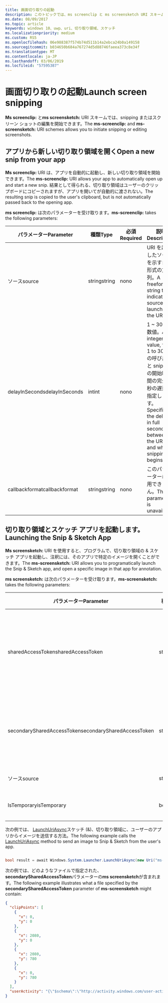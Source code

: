 ```yaml
---
title: 画面切り取りの起動
description: このトピックでは、ms screenclip と ms screensketch URI スキームについて説明します。 アプリは、これらの URI スキームを使用して、切り取り領域の & スケッチのアプリを起動する場合や新しい切り取り領域を開くことができます。
ms.date: 08/09/2017
ms.topic: article
keywords: windows 10、uwp、uri、切り取り領域、スケッチ
ms.localizationpriority: medium
ms.custom: RS5
ms.openlocfilehash: 06e988387f574b74d511b14a2ebca24b0a149158
ms.sourcegitcommit: b034650b684a767274d5d88746faeea373c8e34f
ms.translationtype: MT
ms.contentlocale: ja-JP
ms.lasthandoff: 03/06/2019
ms.locfileid: "57595387"
---
```

# <a name="launch-screen-snipping"></a><span data-ttu-id="3fbb7-105">画面切り取りの起動</span><span class="sxs-lookup"><span data-stu-id="3fbb7-105">Launch screen snipping</span></span>

<span data-ttu-id="3fbb7-106">**Ms screenclip:** と**ms screensketch:** URI スキームでは、snipping またはスクリーン ショットの編集を開始できます。</span><span class="sxs-lookup"><span data-stu-id="3fbb7-106">The **ms-screenclip:** and **ms-screensketch:** URI schemes allows you to initiate snipping or editing screenshots.</span></span>

## <a name="open-a-new-snip-from-your-app"></a><span data-ttu-id="3fbb7-107">アプリから新しい切り取り領域を開く</span><span class="sxs-lookup"><span data-stu-id="3fbb7-107">Open a new snip from your app</span></span>

<span data-ttu-id="3fbb7-108">**Ms screenclip:** URI は、アプリを自動的に起動し、新しい切り取り領域を開始できます。</span><span class="sxs-lookup"><span data-stu-id="3fbb7-108">The **ms-screenclip:** URI allows your app to automatically open up and start a new snip.</span></span> <span data-ttu-id="3fbb7-109">結果として得られる、切り取り領域はユーザーのクリップボードにコピーされますが、アプリを開いてが自動的に渡されない。</span><span class="sxs-lookup"><span data-stu-id="3fbb7-109">The resulting snip is copied to the user's clipboard, but is not automatically passed back to the opening app.</span></span>

<span data-ttu-id="3fbb7-110">**ms screenclip:** は次のパラメーターを受け取ります。</span><span class="sxs-lookup"><span data-stu-id="3fbb7-110">**ms-screenclip:** takes the following parameters:</span></span>

| <span data-ttu-id="3fbb7-111">パラメーター</span><span class="sxs-lookup"><span data-stu-id="3fbb7-111">Parameter</span></span> | <span data-ttu-id="3fbb7-112">種類</span><span class="sxs-lookup"><span data-stu-id="3fbb7-112">Type</span></span> | <span data-ttu-id="3fbb7-113">必須</span><span class="sxs-lookup"><span data-stu-id="3fbb7-113">Required</span></span> | <span data-ttu-id="3fbb7-114">説明</span><span class="sxs-lookup"><span data-stu-id="3fbb7-114">Description</span></span> |
| --- | --- | --- | --- |
| <span data-ttu-id="3fbb7-115">ソース</span><span class="sxs-lookup"><span data-stu-id="3fbb7-115">source</span></span> | <span data-ttu-id="3fbb7-116">string</span><span class="sxs-lookup"><span data-stu-id="3fbb7-116">string</span></span> | <span data-ttu-id="3fbb7-117">no</span><span class="sxs-lookup"><span data-stu-id="3fbb7-117">no</span></span> | <span data-ttu-id="3fbb7-118">URI を起動したソースを示す自由形式の文字列。</span><span class="sxs-lookup"><span data-stu-id="3fbb7-118">A freeform string to indicate the source that launched the URI.</span></span> |
| <span data-ttu-id="3fbb7-119">delayInSeconds</span><span class="sxs-lookup"><span data-stu-id="3fbb7-119">delayInSeconds</span></span> | <span data-ttu-id="3fbb7-120">int</span><span class="sxs-lookup"><span data-stu-id="3fbb7-120">int</span></span> | <span data-ttu-id="3fbb7-121">no</span><span class="sxs-lookup"><span data-stu-id="3fbb7-121">no</span></span> | <span data-ttu-id="3fbb7-122">1 ~ 30 の整数値。</span><span class="sxs-lookup"><span data-stu-id="3fbb7-122">An integer value, from 1 to 30.</span></span> <span data-ttu-id="3fbb7-123">URI の呼び出しと snipping の開始時の間の完全な秒の遅延を指定します。</span><span class="sxs-lookup"><span data-stu-id="3fbb7-123">Specifies the delay, in full seconds, between the URI call and when snipping begins.</span></span> |
| <span data-ttu-id="3fbb7-124">callbackformat</span><span class="sxs-lookup"><span data-stu-id="3fbb7-124">callbackformat</span></span> | <span data-ttu-id="3fbb7-125">string</span><span class="sxs-lookup"><span data-stu-id="3fbb7-125">string</span></span> | <span data-ttu-id="3fbb7-126">no</span><span class="sxs-lookup"><span data-stu-id="3fbb7-126">no</span></span> | <span data-ttu-id="3fbb7-127">このパラメーターは使用できません。</span><span class="sxs-lookup"><span data-stu-id="3fbb7-127">This parameter is unavailable.</span></span> |

## <a name="launching-the-snip--sketch-app"></a><span data-ttu-id="3fbb7-128">切り取り領域とスケッチ アプリを起動します。</span><span class="sxs-lookup"><span data-stu-id="3fbb7-128">Launching the Snip & Sketch App</span></span>

<span data-ttu-id="3fbb7-129">**Ms screensketch:** URI を使用すると、プログラムで、切り取り領域の & スケッチ アプリを起動し、注釈には、そのアプリで特定のイメージを開くことができます。</span><span class="sxs-lookup"><span data-stu-id="3fbb7-129">The **ms-screensketch:** URI allows you to programatically launch the Snip & Sketch app, and open a specific image in that app for annotation.</span></span>

<span data-ttu-id="3fbb7-130">**ms screensketch:** は次のパラメーターを受け取ります。</span><span class="sxs-lookup"><span data-stu-id="3fbb7-130">**ms-screensketch:** takes the following parameters:</span></span>

| <span data-ttu-id="3fbb7-131">パラメーター</span><span class="sxs-lookup"><span data-stu-id="3fbb7-131">Parameter</span></span> | <span data-ttu-id="3fbb7-132">種類</span><span class="sxs-lookup"><span data-stu-id="3fbb7-132">Type</span></span> | <span data-ttu-id="3fbb7-133">必須</span><span class="sxs-lookup"><span data-stu-id="3fbb7-133">Required</span></span> | <span data-ttu-id="3fbb7-134">説明</span><span class="sxs-lookup"><span data-stu-id="3fbb7-134">Description</span></span> |
| --- | --- | --- | --- |
| <span data-ttu-id="3fbb7-135">sharedAccessToken</span><span class="sxs-lookup"><span data-stu-id="3fbb7-135">sharedAccessToken</span></span> | <span data-ttu-id="3fbb7-136">string</span><span class="sxs-lookup"><span data-stu-id="3fbb7-136">string</span></span> | <span data-ttu-id="3fbb7-137">no</span><span class="sxs-lookup"><span data-stu-id="3fbb7-137">no</span></span> | <span data-ttu-id="3fbb7-138">切り取り領域の & スケッチのアプリで開くファイルを識別するトークンです。</span><span class="sxs-lookup"><span data-stu-id="3fbb7-138">A token identifying the file to open in the Snip & Sketch app.</span></span> <span data-ttu-id="3fbb7-139">取得した[SharedStorageAccessManager.AddFile](https://docs.microsoft.com/uwp/api/windows.applicationmodel.datatransfer.sharedstorageaccessmanager.addfile)します。</span><span class="sxs-lookup"><span data-stu-id="3fbb7-139">Retrieved from [SharedStorageAccessManager.AddFile](https://docs.microsoft.com/uwp/api/windows.applicationmodel.datatransfer.sharedstorageaccessmanager.addfile).</span></span> <span data-ttu-id="3fbb7-140">このパラメーターを省略した場合は、開いているファイルを使用せず、アプリが起動されます。</span><span class="sxs-lookup"><span data-stu-id="3fbb7-140">If this parameter is omitted, the app will be launched without a file open.</span></span> |
| <span data-ttu-id="3fbb7-141">secondarySharedAccessToken</span><span class="sxs-lookup"><span data-stu-id="3fbb7-141">secondarySharedAccessToken</span></span> | <span data-ttu-id="3fbb7-142">string</span><span class="sxs-lookup"><span data-stu-id="3fbb7-142">string</span></span> | <span data-ttu-id="3fbb7-143">no</span><span class="sxs-lookup"><span data-stu-id="3fbb7-143">no</span></span> | <span data-ttu-id="3fbb7-144">切り取り領域についてのメタデータを含む JSON ファイルを識別する文字列。</span><span class="sxs-lookup"><span data-stu-id="3fbb7-144">A string identifying a JSON file with metadata about the snip.</span></span> <span data-ttu-id="3fbb7-145">メタデータを含めることができます、 **clipPoints**フィールドに、x、y 座標の配列、または[userActivity](https://docs.microsoft.com/uwp/api/windows.applicationmodel.useractivities.useractivity)します。</span><span class="sxs-lookup"><span data-stu-id="3fbb7-145">The metadata may include a **clipPoints** field with an array of x,y coordinates, and/or a [userActivity](https://docs.microsoft.com/uwp/api/windows.applicationmodel.useractivities.useractivity).</span></span> |
| <span data-ttu-id="3fbb7-146">ソース</span><span class="sxs-lookup"><span data-stu-id="3fbb7-146">source</span></span> | <span data-ttu-id="3fbb7-147">string</span><span class="sxs-lookup"><span data-stu-id="3fbb7-147">string</span></span> | <span data-ttu-id="3fbb7-148">no</span><span class="sxs-lookup"><span data-stu-id="3fbb7-148">no</span></span> | <span data-ttu-id="3fbb7-149">URI を起動したソースを示す自由形式の文字列。</span><span class="sxs-lookup"><span data-stu-id="3fbb7-149">A freeform string to indicate the source that launched the URI.</span></span> |
| <span data-ttu-id="3fbb7-150">IsTemporary</span><span class="sxs-lookup"><span data-stu-id="3fbb7-150">isTemporary</span></span> | <span data-ttu-id="3fbb7-151">bool</span><span class="sxs-lookup"><span data-stu-id="3fbb7-151">bool</span></span> | <span data-ttu-id="3fbb7-152">no</span><span class="sxs-lookup"><span data-stu-id="3fbb7-152">no</span></span> | <span data-ttu-id="3fbb7-153">画面のスケッチを True に設定するが開いた後、ファイルを削除しようとするとします。</span><span class="sxs-lookup"><span data-stu-id="3fbb7-153">If set to True, Screen Sketch will try to delete the file after opening it.</span></span> |

<span data-ttu-id="3fbb7-154">次の例では、 [LaunchUriAsync](https://docs.microsoft.com/uwp/api/Windows.System.Launcher#Windows_System_Launcher_LaunchUriAsync_Windows_Foundation_Uri_)スケッチ (&)、切り取り領域に、ユーザーのアプリからイメージを送信する方法。</span><span class="sxs-lookup"><span data-stu-id="3fbb7-154">The following example calls the [LaunchUriAsync](https://docs.microsoft.com/uwp/api/Windows.System.Launcher#Windows_System_Launcher_LaunchUriAsync_Windows_Foundation_Uri_) method to send an image to Snip & Sketch from the user's app.</span></span>

```csharp

bool result = await Windows.System.Launcher.LaunchUriAsync(new Uri("ms-screensketch:edit?source=MyApp&isTemporary=false&sharedAccessToken=2C37ADDA-B054-40B5-8B38-11CED1E1A2D"));

```

<span data-ttu-id="3fbb7-155">次の例では、どのようなファイルで指定された、 **secondarySharedAccessToken**パラメーターの**ms screensketch**が含まれます。</span><span class="sxs-lookup"><span data-stu-id="3fbb7-155">The following example illustrates what a file specified by the **secondarySharedAccessToken** parameter of **ms-screensketch** might contain:</span></span>

```json
{
  "clipPoints": [
    {
      "x": 0,
      "y": 0
    },
    {
      "x": 2080,
      "y": 0
    },
    {
      "x": 2080,
      "y": 780
    },
    {
      "x": 0,
      "y": 780
    }
  ],
  "userActivity": "{\"$schema\":\"http://activity.windows.com/user-activity.json\",\"UserActivity\":\"type\",\"1.0\":\"version\",\"cross-platform-identifiers\":[{\"platform\":\"windows_universal\",\"application\":\"Microsoft.MicrosoftEdge_8wekyb3d8bbwe!MicrosoftEdge\"},{\"platform\":\"host\",\"application\":\"edge.activity.windows.com\"}],\"activationUrl\":\"microsoft-edge:https://support.microsoft.com/en-us/help/13776/windows-use-snipping-tool-to-capture-screenshots\",\"contentUrl\":\"https://support.microsoft.com/en-us/help/13776/windows-use-snipping-tool-to-capture-screenshots\",\"visualElements\":{\"attribution\":{\"iconUrl\":\"https://www.microsoft.com/favicon.ico?v2\",\"alternateText\":\"microsoft.com\"},\"description\":\"https://support.microsoft.com/en-us/help/13776/windows-use-snipping-tool-to-capture-screenshots\",\"backgroundColor\":\"#FF0078D7\",\"displayText\":\"Use snipping tool to capture screenshots - Windows Help\",\"content\":{\"$schema\":\"http://adaptivecards.io/schemas/adaptive-card.json\",\"type\":\"AdaptiveCard\",\"version\":\"1.0\",\"body\":[{\"type\":\"Container\",\"items\":[{\"type\":\"TextBlock\",\"text\":\"Use snipping tool to capture screenshots - Windows Help\",\"weight\":\"bolder\",\"size\":\"large\",\"wrap\":true,\"maxLines\":3},{\"type\":\"TextBlock\",\"text\":\"https://support.microsoft.com/en-us/help/13776/windows-use-snipping-tool-to-capture-screenshots\",\"size\":\"normal\",\"wrap\":true,\"maxLines\":3}]}]}},\"isRoamable\":true,\"appActivityId\":\"https://support.microsoft.com/en-us/help/13776/windows-use-snipping-tool-to-capture-screenshots\"}"
}

```
